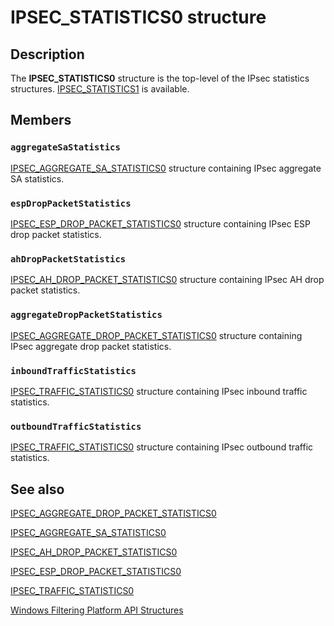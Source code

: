 # IPSEC_STATISTICS0 structure

## Description

The **IPSEC_STATISTICS0** structure is the top-level of the IPsec statistics structures.
[IPSEC_STATISTICS1](https://learn.microsoft.com/windows/desktop/api/ipsectypes/ns-ipsectypes-ipsec_statistics1) is available.

## Members

### `aggregateSaStatistics`

[IPSEC_AGGREGATE_SA_STATISTICS0](https://learn.microsoft.com/windows/win32/api/ipsectypes/ns-ipsectypes-ipsec_aggregate_sa_statistics0) structure containing IPsec aggregate SA statistics.

### `espDropPacketStatistics`

[IPSEC_ESP_DROP_PACKET_STATISTICS0](https://learn.microsoft.com/windows/win32/api/ipsectypes/ns-ipsectypes-ipsec_esp_drop_packet_statistics0) structure containing IPsec ESP drop packet statistics.

### `ahDropPacketStatistics`

[IPSEC_AH_DROP_PACKET_STATISTICS0](https://learn.microsoft.com/windows/win32/api/ipsectypes/ns-ipsectypes-ipsec_ah_drop_packet_statistics0) structure containing IPsec AH drop packet statistics.

### `aggregateDropPacketStatistics`

[IPSEC_AGGREGATE_DROP_PACKET_STATISTICS0](https://learn.microsoft.com/windows/win32/api/ipsectypes/ns-ipsectypes-ipsec_aggregate_drop_packet_statistics0) structure containing IPsec aggregate drop packet statistics.

### `inboundTrafficStatistics`

[IPSEC_TRAFFIC_STATISTICS0](https://learn.microsoft.com/windows/desktop/api/ipsectypes/ns-ipsectypes-ipsec_traffic_statistics0) structure containing IPsec inbound traffic statistics.

### `outboundTrafficStatistics`

[IPSEC_TRAFFIC_STATISTICS0](https://learn.microsoft.com/windows/desktop/api/ipsectypes/ns-ipsectypes-ipsec_traffic_statistics0) structure containing IPsec outbound traffic statistics.

## See also

[IPSEC_AGGREGATE_DROP_PACKET_STATISTICS0](https://learn.microsoft.com/windows/win32/api/ipsectypes/ns-ipsectypes-ipsec_aggregate_drop_packet_statistics0)

[IPSEC_AGGREGATE_SA_STATISTICS0](https://learn.microsoft.com/windows/win32/api/ipsectypes/ns-ipsectypes-ipsec_aggregate_sa_statistics0)

[IPSEC_AH_DROP_PACKET_STATISTICS0](https://learn.microsoft.com/windows/win32/api/ipsectypes/ns-ipsectypes-ipsec_ah_drop_packet_statistics0)

[IPSEC_ESP_DROP_PACKET_STATISTICS0](https://learn.microsoft.com/windows/win32/api/ipsectypes/ns-ipsectypes-ipsec_esp_drop_packet_statistics0)

[IPSEC_TRAFFIC_STATISTICS0](https://learn.microsoft.com/windows/desktop/api/ipsectypes/ns-ipsectypes-ipsec_traffic_statistics0)

[Windows Filtering Platform API Structures](https://learn.microsoft.com/windows/desktop/FWP/fwp-structs)